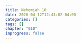 ```yaml
---
title: Nehemiah 10
date: 2020-04-12T12:43:02-04:00
categories: []
tags: []
chapter: "010"
inprogress: false
---
```


